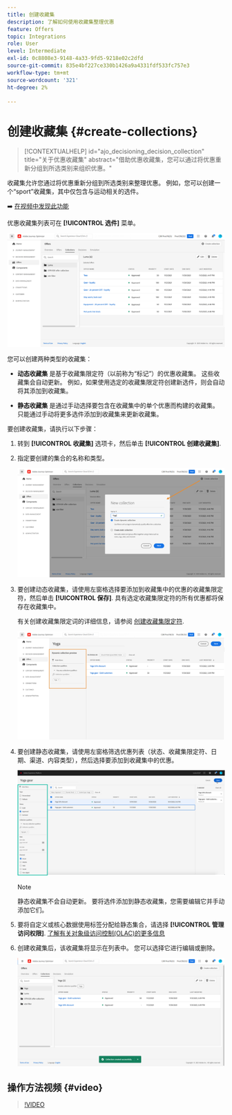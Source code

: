 ```yaml
---
title: 创建收藏集
description: 了解如何使用收藏集整理优惠
feature: Offers
topic: Integrations
role: User
level: Intermediate
exl-id: 0c8808e3-9148-4a33-9fd5-9218e02c2dfd
source-git-commit: 835e4bf227ce330b1426a9a4331fdf533fc757e3
workflow-type: tm+mt
source-wordcount: '321'
ht-degree: 2%

---
```


# 创建收藏集 {#create-collections}

>[!CONTEXTUALHELP]
>id="ajo_decisioning_decision_collection"
>title="关于优惠收藏集"
>abstract="借助优惠收藏集，您可以通过将优惠重新分组到所选类别来组织优惠。"

收藏集允许您通过将优惠重新分组到所选类别来整理优惠。 例如，您可以创建一个“sport”收藏集，其中仅包含与运动相关的选件。

➡️ [在视频中发现此功能](#video)

优惠收藏集列表可在 **[!UICONTROL 选件]** 菜单。

![](../assets/collections_list.png)

您可以创建两种类型的收藏集：

* **动态收藏集** 是基于收藏集限定符（以前称为“标记”）的优惠收藏集。 这些收藏集会自动更新。 例如，如果使用选定的收藏集限定符创建新选件，则会自动将其添加到收藏集。

* **静态收藏集** 是通过手动选择要包含在收藏集中的单个优惠而构建的收藏集。 只能通过手动将更多选件添加到收藏集来更新收藏集。

要创建收藏集，请执行以下步骤：

1. 转到 **[!UICONTROL 收藏集]** 选项卡，然后单击 **[!UICONTROL 创建收藏集]**.

1. 指定要创建的集合的名称和类型。

   ![](../assets/collection_create.png)

1. 要创建动态收藏集，请使用左窗格选择要添加到收藏集中的优惠的收藏集限定符，然后单击 **[!UICONTROL 保存]**. 具有选定收藏集限定符的所有优惠都将保存在收藏集中。

   有关创建收藏集限定词的详细信息，请参阅 [创建收藏集限定符](../offer-library/creating-tags.md).

   ![](../assets/dynamic_collection.png)

1. 要创建静态收藏集，请使用左窗格筛选优惠列表（状态、收藏集限定符、日期、渠道、内容类型），然后选择要添加到收藏集中的优惠。

   ![](../assets/static_collection.png)

   >[!NOTE]
   >
   >静态收藏集不会自动更新。 要将选件添加到静态收藏集，您需要编辑它并手动添加它们。

1. 要将自定义或核心数据使用标签分配给静态集合，请选择 **[!UICONTROL 管理访问权限]**. [了解有关对象级访问控制(OLAC)的更多信息](../../administration/object-based-access.md)

1. 创建收藏集后，该收藏集将显示在列表中。 您可以选择它进行编辑或删除。

   ![](../assets/collection_created.png)

## 操作方法视频 {#video}

>[!VIDEO](https://video.tv.adobe.com/v/329376?quality=12)


